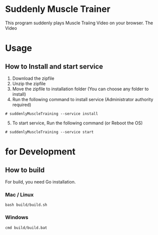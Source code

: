 # Suddenly Muscle Trainer

This program suddenly plays Muscle Traiing Video on your browser.
The Video 

# Usage

## How to Install and start service

1. Download the zipfile
2. Unzip the zipfile
3. Move the zipfile to installation folder
   (You can choose any folder to install)
4. Run the following command to install service
   (Administrator authority required)
```
# suddenlyMuscleTraining --service install
```
5. To start service, Run the following command (or Reboot the OS)
```
# suddenlyMuscleTraining --service start
```

# for Development

## How to build
For build, you need Go installation.

### Mac / Linux

```
bash build/build.sh
```

### Windows

```
cmd build/build.bat
```
